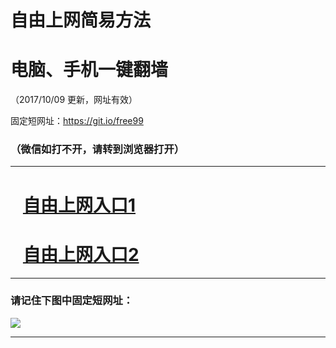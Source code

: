 ﻿# 自由上网简易方法

# 电脑、手机一键翻墙

（2017/10/09 更新，网址有效）

固定短网址：https://git.io/free99

### （微信如打不开，请转到浏览器打开）


***





# &nbsp;&nbsp; <a href="http://ft284019448.fwq-tz-1001.info/fwqtz01.html?t=10090013670 " target="_blank">自由上网入口1</a>
# &nbsp;&nbsp; <a href="http://ft1988826620.fwq-tz-1002.info/fwqtz02.html?t=100900132722 " target="_blank">自由上网入口2</a>
***

### 请记住下图中固定短网址：

<img src="https://s3-us-west-2.amazonaws.com/fwq-1001/yjfq-20170905okok.png" /> 


***


